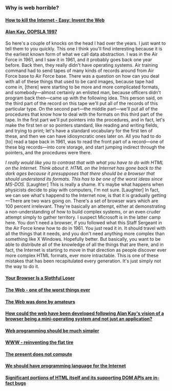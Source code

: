 ### Why is web horrible?

#### [How to kill the Internet - Easy: Invent the Web](http://worrydream.com/refs/Jacobson%20-%20How%20to%20Kill%20the%20Internet.pdf)

#### [Alan Kay, OOPSLA 1997](http://www.youtube.com/watch?v=oKg1hTOQXoY&t=21m25s)  
So here's a couple of knocks on the head I had over the years. I just want to tell them to you quickly. This one I think you'll find interesting because it is the earliest known form of what we call data abstraction. I was in the Air Force in 1961, and I saw it in 1961, and it probably goes back one year before. Back then, they really didn't have operating systems. Air training command had to send tapes of many kinds of records around from Air Force base to Air Force base. There was a question on how can you deal with all of these things that used to be card images, because tape had come in, [there] were starting to be more and more complicated formats, and somebody—almost certainly an enlisted man, because officers didn't program back then—came up with the following idea. This person said, on the third part of the record on this tape we'll put all of the records of this particular type. On the second part—the middle part—we'll put all of the procedures that know how to deal with the formats on this third part of the tape. In the first part we'll put pointers into the procedures, and in fact, let's make the first ten or so pointers standard, like reading and writing fields, and trying to print; let's have a standard vocabulary for the first ten of these, and then we can have idiosyncratic ones later on. All you had to do [to] read a tape back in 1961, was to read the front part of a record—one of these big records—into core storage, and start jumping indirect through the pointers, and the procedures were there.

*I really would like you to contrast that with what you have to do with HTML on the Internet. Think about it. HTML on the Internet has gone back to the dark ages because it presupposes that there should be a browser that should understand its formats. This has to be one of the worst ideas since MS-DOS.* [Laughter] This is really a shame. It's maybe what happens when physicists decide to play with computers, I'm not sure. [Laughter] In fact, we can see what's happend to the Internet now, is that it is gradually getting—There are two wars going on. There's a set of browser wars which are 100 percent irrelevant. They're basically an attempt, either at demonstrating a non-understanding of how to build complex systems, or an even cruder attempt simply to gather territory. I suspect Microsoft is in the latter camp here. You don't need a browser, if you followed what this Staff Sergeant in the Air Force knew how to do in 1961. You just read it in. It should travel with all the things that it needs, and you don't need anything more complex than something like X Windows. Hopefully better. But basically, you want to be able to distribute all of the knowledge of all the things that are there, and in fact, the Internet is starting to move in that direction as people discover ever more complex HTML formats, ever more intractable. This is one of these mistakes that has been recapitulated every generation. It's just simply not the way to do it.

#### [Your Browser Is a Slothful Loser](https://www.youtube.com/watch?v=WTNgtvDVXCE)

#### [The Web - one of the worst things ever](http://www.youtube.com/watch?v=N9c7_8Gp7gI&t=28m30s)

#### [The Web was done by amateurs](http://www.drdobbs.com/architecture-and-design/interview-with-alan-kay/240003442)

#### [How could the web have been developed following Alan Kay's vision of a browser being a mini-operating system and not just an application?](https://www.quora.com/How-could-the-web-have-been-developed-following-Alan-Kays-vision-of-a-browser-being-a-mini-operating-system-and-not-just-an-application)

#### [Web programming should be much simpler](https://www.youtube.com/watch?v=gGw09RZjQf8)

#### [WWW - reinventing the flat tire](http://www.youtube.com/watch?v=9nd9DwCdQR0&t=17m51s)

#### [The present does not compute](http://www.youtube.com/watch?v=tp9VbtLn2Jw&t=13m22s)

#### [We should have programming language for the Internet](https://www.youtube.com/watch?v=tp9VbtLn2Jw&t=29m10s)

#### [Significant portions of HTML itself and its supporting DOM APIs are in-fact bugs](https://www.quora.com/What-is-the-best-example-of-a-bug-that-couldnt-be-fixed-anymore-because-too-many-people-relied-on-it/answer/Dan-Shappir-1?ch=10&share=a4b7a204&srid=u26pR)

